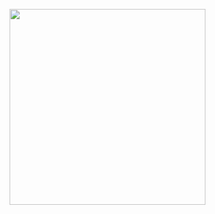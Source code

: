 <p align="center">
<img src="https://i.ibb.co/GJ7yjQs/messenger-clone.png" width="350" height="350">
</p>
